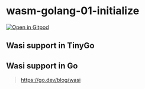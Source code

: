 # wasm-golang-01-initialize

[![Open in Gitpod](https://gitpod.io/button/open-in-gitpod.svg)](https://gitpod.io/#https://github.com/bots-garden/wasm-golang-01-initialize)


## Wasi support in TinyGo


## Wasi support in Go

> https://go.dev/blog/wasi


